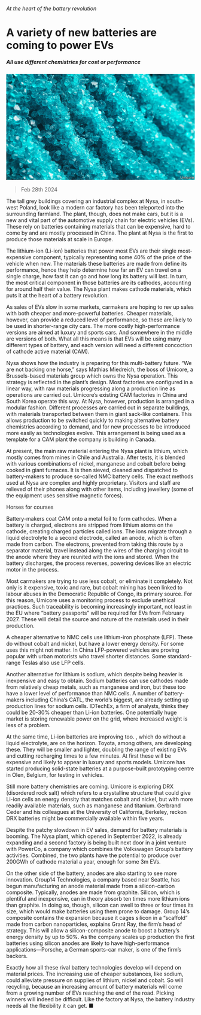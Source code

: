 ###### At the heart of the battery revolution

# A variety of new batteries are coming to power EVs 

##### All use different chemistries for cost or performance 

![image](images/20240302_STP003.jpg) 

> Feb 28th 2024 

The tall grey buildings covering an industrial complex at Nysa, in south-west Poland, look like a modern car factory has been teleported into the surrounding farmland. The plant, though, does not make cars, but it is a new and vital part of the automotive supply chain for electric vehicles (EVs). These rely on batteries containing materials that can be expensive, hard to come by and are mostly processed in China. The plant at Nysa is the first to produce those materials at scale in Europe.

The lithium-ion (Li-ion) batteries that power most EVs are their single most-expensive component, typically representing some 40% of the price of the vehicle when new. The materials these batteries are made from define its performance, hence they help determine how far an EV can travel on a single charge, how fast it can go and how long its battery will last. In turn, the most critical component in those batteries are its cathodes, accounting for around half their value. The Nysa plant makes cathode materials, which puts it at the heart of a battery revolution.

As sales of EVs slow in some markets, carmakers are hoping to rev up sales with both cheaper and more-powerful batteries. Cheaper materials, however, can provide a reduced level of performance, so these are likely to be used in shorter-range city cars. The more costly high-performance versions are aimed at luxury and sports cars. And somewhere in the middle are versions of both. What all this means is that EVs will be using many different types of battery, and each version will need a different concoction of cathode active material (CAM).

Nysa shows how the industry is preparing for this multi-battery future. “We are not backing one horse,” says Mathias Miedreich, the boss of Umicore, a Brussels-based materials group which owns the Nysa operation. This strategy is reflected in the plant’s design. Most factories are configured in a linear way, with raw materials progressing along a production line as operations are carried out. Umicore’s existing CAM factories in China and South Korea operate this way. At Nysa, however, production is arranged in a modular fashion. Different processes are carried out in separate buildings, with materials transported between them in giant sack-like containers. This allows production to be switched quickly to making alternative battery chemistries according to demand, and for new processes to be introduced more easily as technologies evolve. This arrangement is being used as a template for a CAM plant the company is building in Canada. 

At present, the main raw material entering the Nysa plant is lithium, which mostly comes from mines in Chile and Australia. After tests, it is blended with various combinations of nickel, manganese and cobalt before being cooked in giant furnaces. It is then sieved, cleaned and dispatched to battery-makers to produce so-called NMC battery cells. The exact methods used at Nysa are complex and highly proprietary. Visitors and staff are relieved of their phones along with other items, including jewellery (some of the equipment uses sensitive magnetic forces).

Horses for courses

Battery-makers coat CAM onto a metal foil to form cathodes. When a battery is charged, electrons are stripped from lithium atoms on the cathode, creating charged particles called ions. The ions migrate through a liquid electrolyte to a second electrode, called an anode, which is often made from carbon. The electrons, prevented from taking this route by a separator material, travel instead along the wires of the charging circuit to the anode where they are reunited with the ions and stored. When the battery discharges, the process reverses, powering devices like an electric motor in the process.

Most carmakers are trying to use less cobalt, or eliminate it completely. Not only is it expensive, toxic and rare, but cobalt mining has been linked to labour abuses in the Democratic Republic of Congo, its primary source. For this reason, Umicore uses a monitoring process to exclude unethical practices. Such traceability is becoming increasingly important, not least in the EU where “battery passports” will be required for EVs from February 2027. These will detail the source and nature of the materials used in their production.

A cheaper alternative to NMC cells use lithium-iron phosphate (LFP). These do without cobalt and nickel, but have a lower energy density. For some uses this might not matter. In China LFP-powered vehicles are proving popular with urban motorists who travel shorter distances. Some standard-range Teslas also use LFP cells.

Another alternative for lithium is sodium, which despite being heavier is inexpensive and easy to obtain. Sodium batteries can use cathodes made from relatively cheap metals, such as manganese and iron, but these too have a lower level of performance than NMC cells. A number of battery-makers including China’s CATL, the world’s biggest, are already setting up production lines for sodium cells. IDTechEx, a firm of analysts, thinks they could be 20-30% cheaper than Li-ion batteries. One potentially huge market is storing renewable power on the grid, where increased weight is less of a problem. 

At the same time, Li-ion batteries are improving too. , which do without a liquid electrolyte, are on the horizon. Toyota, among others, are developing these. They will be smaller and lighter, doubling the range of existing EVs and cutting recharging times to a few minutes. At first these will be expensive and likely to appear in luxury and sports models. Umicore has started producing solid-state batteries at a purpose-built prototyping centre in Olen, Belgium, for testing in vehicles. 

Still more battery chemistries are coming. Umicore is exploring DRX (disordered rock salt) which refers to a crystalline structure that could give Li-ion cells an energy density that matches cobalt and nickel, but with more readily available materials, such as manganese and titanium. Gerbrand Ceder and his colleagues at the University of California, Berkeley, reckon DRX batteries might be commercially available within five years.

Despite the patchy slowdown in EV sales, demand for battery materials is booming. The Nysa plant, which opened in September 2022, is already expanding and a second factory is being built next door in a joint venture with PowerCo, a company which combines the Volkswagen Group’s battery activities. Combined, the two plants have the potential to produce over 200GWh of cathode material a year, enough for some 3m EVs.

On the other side of the battery, anodes are also starting to see more innovation. Group14 Technologies, a company based near Seattle, has begun manufacturing an anode material made from a silicon-carbon composite. Typically, anodes are made from graphite. Silicon, which is plentiful and inexpensive, can in theory absorb ten times more lithium ions than graphite. In doing so, though, silicon can swell to three or four times its size, which would make batteries using them prone to damage. Group 14’s composite contains the expansion because it cages silicon in a “scaffold” made from carbon nanoparticles, explains Grant Ray, the firm’s head of strategy. This will allow a silicon-composite anode to boost a battery’s energy density by up to 50%. As the company scales up production the first batteries using silicon anodes are likely to have high-performance applications—Porsche, a German sports-car maker, is one of the firm’s backers. 

Exactly how all these rival battery technologies develop will depend on material prices. The increasing use of cheaper substances, like sodium, could alleviate pressure on supplies of lithium, nickel and cobalt. So will recycling, because an increasing amount of battery materials will come from a growing number of EVs reaching the end of the road. Picking winners will indeed be difficult. Like the factory at Nysa, the battery industry needs all the flexibility it can get. ■


